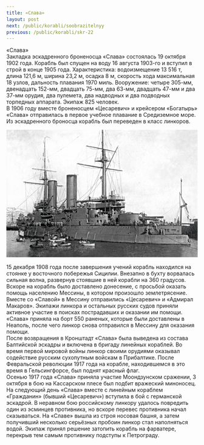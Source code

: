 ```yaml
---
title: «Слава»
layout: post
next: /public/korabli/soobrazitelnyy
previous: /public/korabli/skr-22
---
```


«Слава»  
Закладка эскадренного броненосца «Слава» состоялась 19 октября 1902 года. Корабль был спущен на воду 16 августа 1903-го и вступил в строй в конце 1905 года. Характеристика: водоизмещение 13 516 т, длина 121,6 м, ширина 23,2 м, осадка 8 м, скорость хода максимальная 18 узлов, дальность плавания 1970 миль. Вооружение: четыре 305-мм, двенадцать 152-мм, двадцать 75-мм, два 63-мм, двадцать 47-мм и два 37-мм орудия, два пулемета, два надводных и два подводных торпедных аппарата. Экипаж 825 человек.  
В 1906 году вместе броненосцем «Цесаревич» и крейсером «Богатырь» «Слава» отправилась в первое учебное плавание в Средиземное море. Из эскадренного броносца корабль был переведен в класс линкоров.  
  

![](/assets/img/slava.gif)  

  
15 декабря 1908 года после завершения учений корабль находился на стоянке у восточного побережья Сицилии. Внезапно в бухту ворвалась сильная волна, развернув стоявшие в ней корабли на 360 градусов. Вскоре на корабль было доставлено донесение, с просьбой оказать помощь населению Мессины, в котором произошло землетрясение. Вместе со «Славой» в Мессину отправились «Цесаревич» и «Адмирал Макаров». Экипажи линкора и остальных русских судов приняли активное участие в поисках пострадавших и оказании им помощи. «Слава» приняла на борт 550 раненых, которые были доставлены в Неаполь, после чего линкор снова отправился в Мессину для оказания помощи.  
После возвращения в Кронштадт «Слава» была выведена из состава Балтийской эскадры и включена в бригаду линейных кораблей. Во время первой мировой войны линкор своими орудиями оказывал содействие русским сухопутным войскам в Прибалтике. После Февральской революции 1917 года на корабле, находившемся в это время в Гельсингфорсе, был поднят красный флаг.   
Осенью 1917 года «Слава» приняла участие Моондзунском сражении, 3 октября в бою на Кассарском плесе был подбит вражеский миноносец. На следующий день «Слава» вместе с линейным кораблем «Гражданин» (бывший «Цесаревич») вступила в бой с германской эскадрой. В неравном бою российскому линкору удалось повредить один из эсминцев противника, но вскоре перевес противника начал сказываться. На «Славе» вышла из строя носовая башня, а затем получивший несколько серьёзных пробоин линкор стал наполняться водой. Экипаж принял решение затопить корабль на фарватере, перекрыв тем самым противнику подступы к Петрограду.  
 
